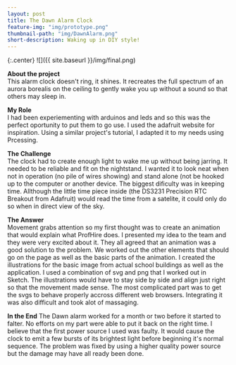 ```yaml
---
layout: post
title: The Dawn Alarm Clock
feature-img: "img/prototype.png"
thumbnail-path: "img/DawnAlarm.png"
short-description: Waking up in DIY style!
---
```

{:.center}
![]({{ site.baseurl }}/img/final.png)

**About the project**  
This alarm clock doesn't ring, it shines. It recreates the full spectrum of an aurora borealis on the ceiling to gently wake you up without a sound so that others may sleep in.
  
**My Role**  
I had been experiementing with arduinos and leds and so this was the perfect oportunity to put them to go use. I used the adafruit website for inspiration. Using a similar project's tutorial, I adapted it to my needs using Prcessing.
 
 **The Challenge**  
The clock had to create enough light to wake me up without being jarring.  It needed to be reliable and fit on the nightstand. I wanted it to look neat when not in operation (no pile of wires showing) and stand alone (not be hooked up to the computer or another device.
The biggest dificulty was in keeping time. Allthough the little time piece inside (the DS3231 Precision RTC Breakout  from Adafruit) would read the time from a satelite, it could only do so when in direct view of the sky.
 
**The Answer**  
Movement grabs attention so my first thought was to create an animation that would explain what ProfHire does.
I presented my idea to the team and they were very excited about it. They all agreed that an animation was a good solution to the problem. 
We worked out the other elements that should go on the page as well as the basic parts of the animation.
I created the illustrations for the basic image from actual school buildings as well as the application. I used a combination of svg and png that I worked out in Sketch.
The illustrations would have to stay side by side and align just right so that the movement made sense.
The most complicated part was to get the svgs to behave properly accross different web browsers. Integrating it was also difficult and took alot of massaging.
 
 **In the End**
The Dawn alarm worked for a month or two before it started to falter. No efforts on my part were able to put it back on the right time. I believe that the first power source I used was faulty. It would cause the clock to emit a few bursts of its brightest light before beginning it's normal sequence. The problem was fixed by using a higher quality power source but the damage may have all ready been done.

